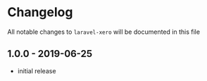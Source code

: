 # Changelog

All notable changes to `laravel-xero` will be documented in this file

## 1.0.0 - 2019-06-25

- initial release
